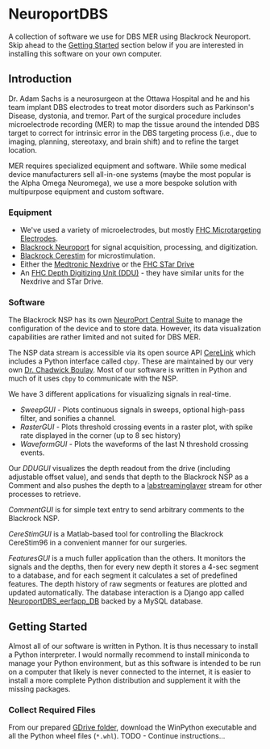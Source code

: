 # NeuroportDBS

A collection of software we use for DBS MER using Blackrock Neuroport. Skip ahead to the [Getting Started](#getting-started) section below if you are interested in installing this software on your own computer.

## Introduction

Dr. Adam Sachs is a neurosurgeon at the Ottawa Hospital and he and his team implant DBS electrodes to treat motor disorders such as Parkinson's Disease, dystonia, and tremor. Part of the surgical procedure includes microelectrode recording (MER) to map the tissue around the intended DBS target to correct for intrinsic error in the DBS targeting process (i.e., due to imaging, planning, stereotaxy, and brain shift) and to refine the target location.

MER requires specialized equipment and software. While some medical device manufacturers sell all-in-one systems (maybe the most popular is the Alpha Omega Neuromega), we use a more bespoke solution with multipurpose equipment and custom software.

### Equipment

* We've used a variety of microelectrodes, but mostly [FHC Microtargeting Electrodes](https://www.fh-co.com/product-category/microtargeting/).
* [Blackrock Neuroport](https://www.blackrockmicro.com/neuroscience-research-products/neural-data-acquisition-systems/neuroport-daq-system/) for signal acquisition, processing, and digitization. 
* [Blackrock Cerestim](https://www.blackrockmicro.com/neuroscience-research-products/ephys-stimulation-systems/cerestim-96-neurostimulation-system/) for microstimulation.
* Either the [Medtronic Nexdrive](https://www.medicalexpo.com/prod/medtronic/product-70691-503248.html) or the [FHC STar Drive](https://www.fh-co.com/product/star-drive-motor-encoder-system/)
* An [FHC Depth Digitizing Unit (DDU)](https://www.fh-co.com/product/microtargeting-controller-power-assist-system-2-0/) - they have similar units for the Nexdrive and STar Drive.

### Software

The Blackrock NSP has its own [NeuroPort Central Suite](https://www.blackrockmicro.com/technical-support/software-downloads/) to manage the configuration of the device and to store data. However, its data visualization capabilities are rather limited and not suited for DBS MER.

The NSP data stream is accessible via its open source API [CereLink](https://github.com/dashesy/CereLink) which includes a Python interface called `cbpy`. These are maintained by our very own [Dr. Chadwick Boulay](https://github.com/cboulay). Most of our software is written in Python and much of it uses `cbpy` to communicate with the NSP.

We have 3 different applications for visualizing signals in real-time.
* *SweepGUI* - Plots continuous signals in sweeps, optional high-pass filter, and sonifies a channel.
* *RasterGUI* - Plots threshold crossing events in a raster plot, with spike rate displayed in the corner (up to 8 sec history)
* *WaveformGUI* - Plots the waveforms of the last N threshold crossing events.

Our *DDUGUI* visualizes the depth readout from the drive (including adjustable offset value), and sends that depth to the Blackrock NSP as a Comment and also pushes the depth to a [labstreaminglayer](https://github.com/sccn/labstreaminglayer) stream for other processes to retrieve.

*CommentGUI* is for simple text entry to send arbitrary comments to the Blackrock NSP.

*CereStimGUI* is a Matlab-based tool for controlling the Blackrock CereStim96 in a convenient manner for our surgeries.

*FeaturesGUI* is a much fuller application than the others. It monitors the signals and the depths, then for every new depth it stores a 4-sec segment to a database, and for each segment it calculates a set of predefined features. The depth history of raw segments or features are plotted and updated automatically. The database interaction is a Django app called [NeuroportDBS_eerfapp_DB](https://github.com/SachsLab/NeuroportDBS_eerfapp_DB) backed by a MySQL database.

## Getting Started

Almost all of our software is written in Python. It is thus necessary to install a Python interpreter. I would normally recommend to install miniconda to manage your Python environment, but as this software is intended to be run on a computer that likely is never connected to the internet, it is easier to install a more complete Python distribution and supplement it with the missing packages.

### Collect Required Files

From our prepared [GDrive folder](https://drive.google.com/drive/folders/1bld_ZafpCxRCEPqtiGhGaozw24Uq94nI?usp=sharing), download the WinPython executable and all the Python wheel files (`*.whl`).
TODO - Continue instructions...
